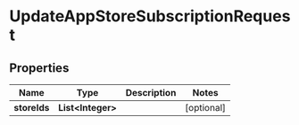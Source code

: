 
# UpdateAppStoreSubscriptionRequest

## Properties
Name | Type | Description | Notes
------------ | ------------- | ------------- | -------------
**storeIds** | **List&lt;Integer&gt;** |  |  [optional]



